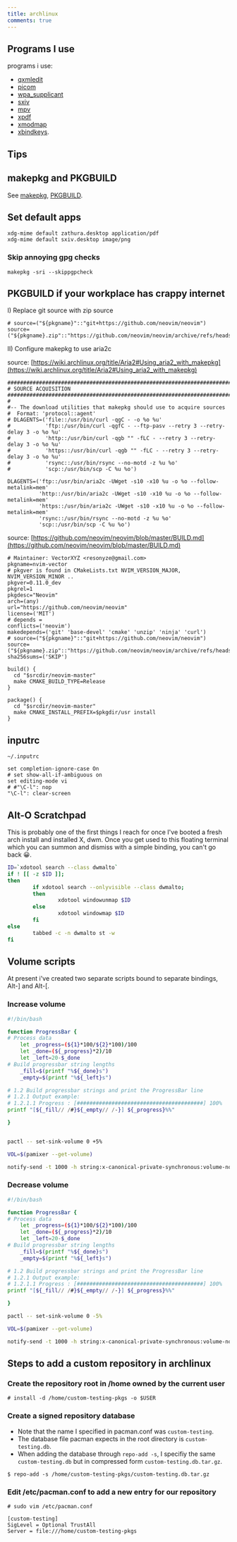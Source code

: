 ```yaml
---
title: archlinux
comments: true
---
```


## Programs I use

programs i use:

* [qxmledit](qxmledit.md)
* [picom](picom.md)
* [wpa_supplicant](wpa_supplicant.md)
* [sxiv](sxiv.md)
* [mpv](mpv.md)
* [xpdf](xpdfrc.md)
* [xmodmap](xmodmap.md)
* [xbindkeys](xbindkeys.md).

## Tips

## makepkg and PKGBUILD
See [makepkg](makepkg.md), [PKGBUILD](pkgbuild.md).

## Set default apps
```
xdg-mime default zathura.desktop application/pdf
xdg-mime default sxiv.desktop image/png
```
### Skip annoying gpg checks
```
makepkg -sri --skippgpcheck
```

## PKGBUILD if your workplace has crappy internet
I) Replace git source with zip source
```
# source=("${pkgname}"::"git+https://github.com/neovim/neovim")
source=("${pkgname}.zip"::"https://github.com/neovim/neovim/archive/refs/heads/master.zip")
```

II) Configure makepkg to use aria2c

source: [https://wiki.archlinux.org/title/Aria2#Using_aria2_with_makepkg](https://wiki.archlinux.org/title/Aria2#Using_aria2_with_makepkg)
```
#########################################################################
# SOURCE ACQUISITION
#########################################################################
#
#-- The download utilities that makepkg should use to acquire sources
#  Format: 'protocol::agent'
# DLAGENTS=('file::/usr/bin/curl -qgC - -o %o %u'
#           'ftp::/usr/bin/curl -qgfC - --ftp-pasv --retry 3 --retry-delay 3 -o %o %u'
#           'http::/usr/bin/curl -qgb "" -fLC - --retry 3 --retry-delay 3 -o %o %u'
#           'https::/usr/bin/curl -qgb "" -fLC - --retry 3 --retry-delay 3 -o %o %u'
#           'rsync::/usr/bin/rsync --no-motd -z %u %o'
#           'scp::/usr/bin/scp -C %u %o')

DLAGENTS=('ftp::/usr/bin/aria2c -UWget -s10 -x10 %u -o %o --follow-metalink=mem'
          'http::/usr/bin/aria2c -UWget -s10 -x10 %u -o %o --follow-metalink=mem'
          'https::/usr/bin/aria2c -UWget -s10 -x10 %u -o %o --follow-metalink=mem'
          'rsync::/usr/bin/rsync --no-motd -z %u %o'
          'scp::/usr/bin/scp -C %u %o')

```

source: [https://github.com/neovim/neovim/blob/master/BUILD.md](https://github.com/neovim/neovim/blob/master/BUILD.md)
```
# Maintainer: VectorXYZ <resonyze@gmail.com>
pkgname=nvim-vector
# pkgver is found in CMakeLists.txt NVIM_VERSION_MAJOR, NVIM_VERSION_MINOR ..
pkgver=0.11.0_dev
pkgrel=1
pkgdesc="Neovim"
arch=(any)
url="https://github.com/neovim/neovim"
license=('MIT')
# depends = 
conflicts=('neovim')
makedepends=('git' 'base-devel' 'cmake' 'unzip' 'ninja' 'curl')
# source=("${pkgname}"::"git+https://github.com/neovim/neovim")
source=("${pkgname}.zip"::"https://github.com/neovim/neovim/archive/refs/heads/master.zip")
sha256sums=('SKIP')

build() {
  cd "$srcdir/neovim-master"
  make CMAKE_BUILD_TYPE=Release
}

package() {
  cd "$srcdir/neovim-master"
  make CMAKE_INSTALL_PREFIX=$pkgdir/usr install
}
```

## inputrc

`~/.inputrc`

```
set completion-ignore-case On
# set show-all-if-ambiguous on
set editing-mode vi
# #"\C-l": nop
"\C-l": clear-screen
```

## Alt-O Scratchpad
This is probably one of the first things I reach for once I've booted a fresh arch install and installed X, dwm.
Once you get used to this floating terminal which you can summon and dismiss with a simple binding, you can't go
back 😀.

```bash
ID=`xdotool search --class dwmalto`
if ! [[ -z $ID ]];
then
        if xdotool search --onlyvisible --class dwmalto;
        then
                xdotool windowunmap $ID
        else
                xdotool windowmap $ID
        fi
else
        tabbed -c -n dwmalto st -w
fi
```

## Volume scripts

At present i've created two separate scripts bound to separate bindings, Alt-] and Alt-[.

### Increase volume

```bash
#!/bin/bash

function ProgressBar {
# Process data
    let _progress=(${1}*100/${2}*100)/100
    let _done=(${_progress}*2)/10
    let _left=20-$_done
# Build progressbar string lengths
    _fill=$(printf "%${_done}s")
    _empty=$(printf "%${_left}s")

# 1.2 Build progressbar strings and print the ProgressBar line
# 1.2.1 Output example:
# 1.2.1.1 Progress : [########################################] 100%
printf "[${_fill// /#}${_empty// /-}] ${_progress}%%"

}


pactl -- set-sink-volume 0 +5%

VOL=$(pamixer --get-volume)

notify-send -t 1000 -h string:x-canonical-private-synchronous:volume-notification "VOL: $(ProgressBar $VOL 100)"
```

### Decrease volume

```bash
#!/bin/bash

function ProgressBar {
# Process data
    let _progress=(${1}*100/${2}*100)/100
    let _done=(${_progress}*2)/10
    let _left=20-$_done
# Build progressbar string lengths
    _fill=$(printf "%${_done}s")
    _empty=$(printf "%${_left}s")

# 1.2 Build progressbar strings and print the ProgressBar line
# 1.2.1 Output example:
# 1.2.1.1 Progress : [########################################] 100%
printf "[${_fill// /#}${_empty// /-}] ${_progress}%%"

}

pactl -- set-sink-volume 0 -5%

VOL=$(pamixer --get-volume)

notify-send -t 1000 -h string:x-canonical-private-synchronous:volume-notification "VOL: $(ProgressBar $VOL 100)"
```

## Steps to add a custom repository in archlinux

### Create the repository root in /home owned by the current user

```
# install -d /home/custom-testing-pkgs -o $USER
```

### Create a signed repository database

- Note that the name I specified in pacman.conf was `custom-testing`.
- The database file pacman expects in the root directory is `custom-testing.db`.
- When adding the database through `repo-add -s`, I specifiy the same `custom-testing.db`
  but in compressed form `custom-testing.db.tar.gz`.

```
$ repo-add -s /home/custom-testing-pkgs/custom-testing.db.tar.gz
```

### Edit /etc/pacman.conf to add a new entry for our repository

`# sudo vim /etc/pacman.conf`

```
[custom-testing]
SigLevel = Optional TrustAll
Server = file:///home/custom-testing-pkgs
```

